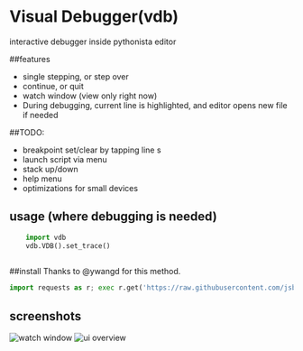 # Visual Debugger(vdb)
  interactive debugger inside pythonista editor

##features
* single stepping, or step over
* continue, or quit
* watch window (view only right now)
* During debugging, current line is highlighted, and editor opens new file if needed

##TODO:
- breakpoint set/clear by tapping line s
- launch script via menu
- stack up/down 
- help menu
- optimizations for small devices

## usage (where debugging is needed)
```python
	import vdb
	vdb.VDB().set_trace()
	
```
##install
Thanks to @ywangd for this method.

```python
import requests as r; exec r.get('https://raw.githubusercontent.com/jsbain/vdb/master/get_vdb.py').text
``` 

## screenshots
![watch window](https://raw.githubusercontent.com/jsbain/vdb/master/watch.PNG)
![ui overview](https://raw.githubusercontent.com/jsbain/vdb/master/ui.PNG)
